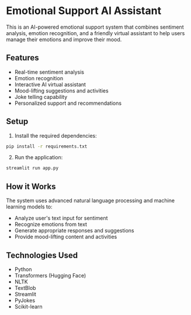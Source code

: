 # Emotional Support AI Assistant

This is an AI-powered emotional support system that combines sentiment analysis, emotion recognition, and a friendly virtual assistant to help users manage their emotions and improve their mood.

## Features

- Real-time sentiment analysis
- Emotion recognition
- Interactive AI virtual assistant
- Mood-lifting suggestions and activities
- Joke telling capability
- Personalized support and recommendations

## Setup

1. Install the required dependencies:
```bash
pip install -r requirements.txt
```

2. Run the application:
```bash
streamlit run app.py
```

## How it Works

The system uses advanced natural language processing and machine learning models to:
- Analyze user's text input for sentiment
- Recognize emotions from text
- Generate appropriate responses and suggestions
- Provide mood-lifting content and activities

## Technologies Used

- Python
- Transformers (Hugging Face)
- NLTK
- TextBlob
- Streamlit
- PyJokes
- Scikit-learn 